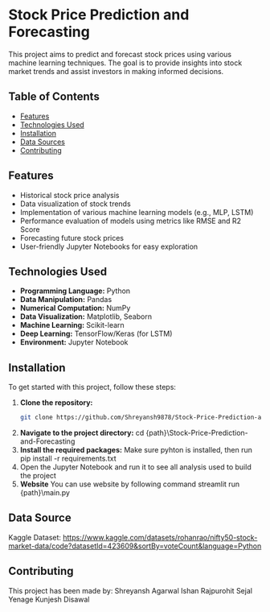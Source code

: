 # Stock Price Prediction and Forecasting

This project aims to predict and forecast stock prices using various machine learning techniques. The goal is to provide insights into stock market trends and assist investors in making informed decisions.

## Table of Contents

- [Features](#features)
- [Technologies Used](#technologies-used)
- [Installation](#installation)
- [Data Sources](#data-sources)
- [Contributing](#contributing)

## Features

- Historical stock price analysis
- Data visualization of stock trends
- Implementation of various machine learning models (e.g., MLP, LSTM)
- Performance evaluation of models using metrics like RMSE and R2 Score
- Forecasting future stock prices
- User-friendly Jupyter Notebooks for easy exploration

## Technologies Used

- **Programming Language:** Python
- **Data Manipulation:** Pandas
- **Numerical Computation:** NumPy
- **Data Visualization:** Matplotlib, Seaborn
- **Machine Learning:** Scikit-learn
- **Deep Learning:** TensorFlow/Keras (for LSTM)
- **Environment:** Jupyter Notebook

## Installation

To get started with this project, follow these steps:

1. **Clone the repository:**
   ```bash
   git clone https://github.com/Shreyansh9878/Stock-Price-Prediction-and-Forecasting.git
2. **Navigate to the project directory:**
    cd {path}\Stock-Price-Prediction-and-Forecasting
3. **Install the required packages:**
    Make sure pyhton is installed, then run
    pip install -r requirements.txt
4. Open the Jupyter Notebook and run it to see all analysis used to build the project
6. **Website**
    You can use website by following command
    streamlit run {path}\main.py

## Data Source

Kaggle Dataset: https://www.kaggle.com/datasets/rohanrao/nifty50-stock-market-data/code?datasetId=423609&sortBy=voteCount&language=Python

## Contributing

This project has been made by:
Shreyansh Agarwal
Ishan Rajpurohit
Sejal Yenage
Kunjesh Disawal
